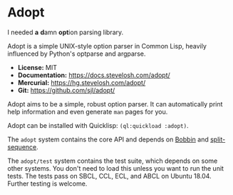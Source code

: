 Adopt
=====

I needed **a** **d**amn **opt**ion parsing library.

Adopt is a simple UNIX-style option parser in Common Lisp, heavily influenced by
Python's optparse and argparse.

* **License:** MIT
* **Documentation:** <https://docs.stevelosh.com/adopt/>
* **Mercurial:** <https://hg.stevelosh.com/adopt/>
* **Git:** <https://github.com/sjl/adopt/>

Adopt aims to be a simple, robust option parser.  It can automatically print
help information and even generate `man` pages for you.

Adopt can be installed with Quicklisp: `(ql:quickload :adopt)`.

The `adopt` system contains the core API and depends on [Bobbin][] and
[split-sequence][].

The `adopt/test` system contains the test suite, which depends on some other
systems.  You don't need to load this unless you want to run the unit tests.
The tests pass on SBCL, CCL, ECL, and ABCL on Ubuntu 18.04.  Further testing is
welcome.

[Bobbin]: https://github.com/sjl/bobbin
[split-sequence]: https://www.cliki.net/split-sequence
